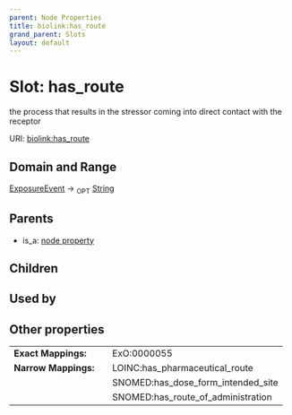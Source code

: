 ```yaml
---
parent: Node Properties
title: biolink:has_route
grand_parent: Slots
layout: default
---
```


# Slot: has_route


the process that results in the stressor coming into direct contact with the receptor

URI: [biolink:has_route](https://w3id.org/biolink/vocab/has_route)

## Domain and Range

[ExposureEvent](ExposureEvent.md) ->  <sub>OPT</sub> [String](types/String.md)

## Parents

 *  is_a: [node property](node_property.md)

## Children


## Used by


## Other properties

|  |  |  |
| --- | --- | --- |
| **Exact Mappings:** | | ExO:0000055 |
| **Narrow Mappings:** | | LOINC:has_pharmaceutical_route |
|  | | SNOMED:has_dose_form_intended_site |
|  | | SNOMED:has_route_of_administration |

